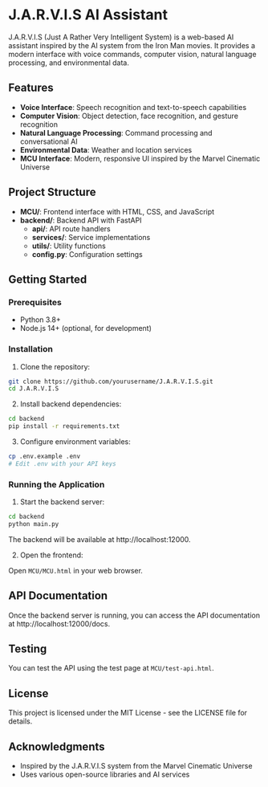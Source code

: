 # J.A.R.V.I.S AI Assistant

J.A.R.V.I.S (Just A Rather Very Intelligent System) is a web-based AI assistant inspired by the AI system from the Iron Man movies. It provides a modern interface with voice commands, computer vision, natural language processing, and environmental data.

## Features

- **Voice Interface**: Speech recognition and text-to-speech capabilities
- **Computer Vision**: Object detection, face recognition, and gesture recognition
- **Natural Language Processing**: Command processing and conversational AI
- **Environmental Data**: Weather and location services
- **MCU Interface**: Modern, responsive UI inspired by the Marvel Cinematic Universe

## Project Structure

- **MCU/**: Frontend interface with HTML, CSS, and JavaScript
- **backend/**: Backend API with FastAPI
  - **api/**: API route handlers
  - **services/**: Service implementations
  - **utils/**: Utility functions
  - **config.py**: Configuration settings

## Getting Started

### Prerequisites

- Python 3.8+
- Node.js 14+ (optional, for development)

### Installation

1. Clone the repository:

```bash
git clone https://github.com/yourusername/J.A.R.V.I.S.git
cd J.A.R.V.I.S
```

2. Install backend dependencies:

```bash
cd backend
pip install -r requirements.txt
```

3. Configure environment variables:

```bash
cp .env.example .env
# Edit .env with your API keys
```

### Running the Application

1. Start the backend server:

```bash
cd backend
python main.py
```

The backend will be available at http://localhost:12000.

2. Open the frontend:

Open `MCU/MCU.html` in your web browser.

## API Documentation

Once the backend server is running, you can access the API documentation at http://localhost:12000/docs.

## Testing

You can test the API using the test page at `MCU/test-api.html`.

## License

This project is licensed under the MIT License - see the LICENSE file for details.

## Acknowledgments

- Inspired by the J.A.R.V.I.S system from the Marvel Cinematic Universe
- Uses various open-source libraries and AI services